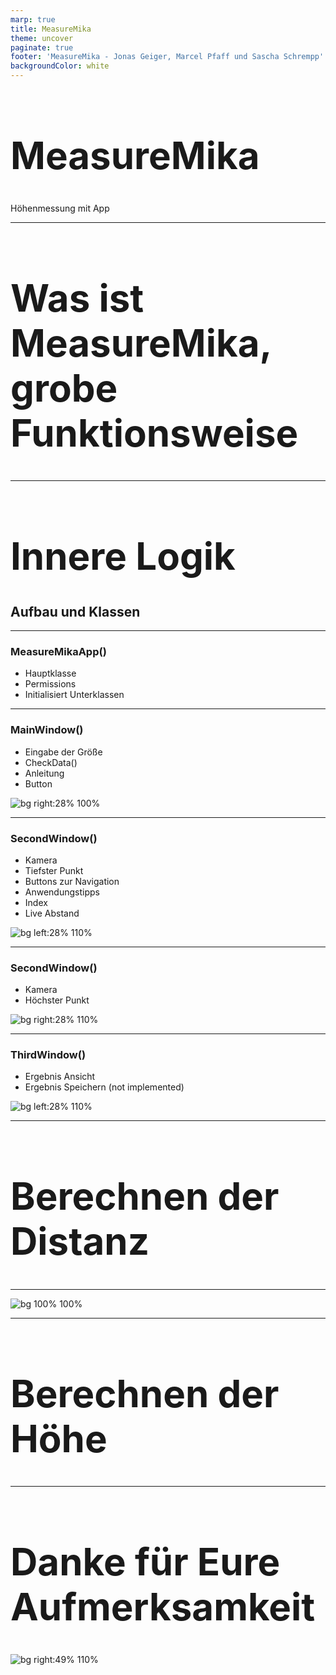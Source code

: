 ```yaml
---
marp: true
title: MeasureMika
theme: uncover
paginate: true
footer: 'MeasureMika - Jonas Geiger, Marcel Pfaff und Sascha Schrempp'
backgroundColor: white
---
```


<style>
    footer {
        font-size: 25px;
    }
</style>

<!-- _paginate: false -->
<!-- _footer: 'Jonas Geiger, Marcel Pfaff und Sascha Schrempp' -->

<style scoped>
    h1 {
        font-size: 124px;
    }
    footer {
        font-size: 40px;
        color: black;
    }
</style>

# MeasureMika
Höhenmessung mit App
<!-- Powereinstieg  -->

---

# Was ist MeasureMika, grobe Funktionsweise

---

# Innere Logik
## Aufbau und Klassen

---

### MeasureMikaApp()
- Hauptklasse
- Permissions
- Initialisiert Unterklassen

---

### MainWindow()
- Eingabe der Größe
- CheckData()
- Anleitung
- Button

![bg right:28% 100%](images/StartScreen.png)

---

### SecondWindow()

- Kamera
- Tiefster Punkt
- Buttons zur Navigation
- Anwendungstipps
- Index
- Live Abstand

![bg left:28% 110%](images/KameraSrceen.png)

---

### SecondWindow()

- Kamera
- Höchster Punkt

![bg right:28% 110%](images/KameraScreen2.png)

---

### ThirdWindow()
- Ergebnis Ansicht
- Ergebnis Speichern 
(not implemented)

![bg left:28% 110%](images/ErgebnisAnsicht.png)

---

# Berechnen der Distanz

---

![bg 100% 100%](images/math1.png)

---

# Berechnen der Höhe

---

<style scoped>
    tr {
        font-size: 30px;
        font-weight: bold;
    }
    h1 {
        font-size: 60px;
    }
</style>

# Danke für Eure Aufmerksamkeit

![bg right:49% 110%](images/RocketStonks.jpg)


